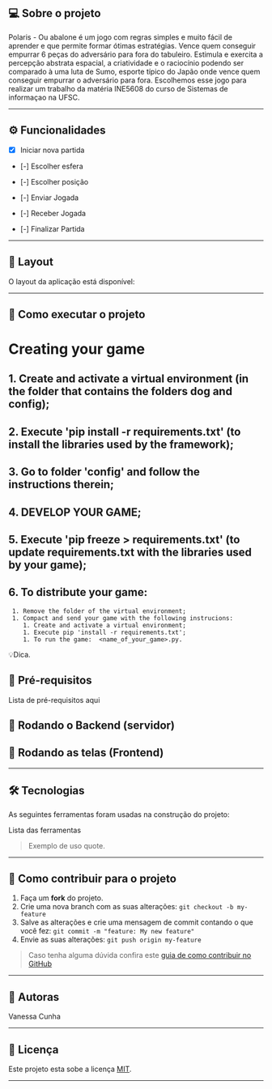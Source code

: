 ## 💻 Sobre o projeto

Polaris - Ou abalone é um jogo com regras simples e muito fácil de aprender e que permite formar ótimas estratégias. Vence quem conseguir empurrar 6 peças do adversário para fora do tabuleiro. Estimula e exercita a percepção abstrata espacial, a criatividade e o raciocínio podendo ser comparado à uma luta de Sumo, esporte típico do Japão onde vence quem conseguir empurrar o adversário para fora. Escolhemos esse jogo para realizar um trabalho da matéria INE5608 do curso de Sistemas de informaçao na UFSC.

---

## ⚙️ Funcionalidades

- [X] Iniciar nova partida

- [-] Escolher esfera

- [-] Escolher posição

- [-] Enviar Jogada

- [-] Receber Jogada

- [-]  Finalizar Partida



---

## 🎨 Layout

O layout da aplicação está disponível:


---

## 🚀 Como executar o projeto

# Creating your game

## 1. Create and activate a virtual environment (in the folder that contains the folders dog and config);

## 2. Execute 'pip install -r requirements.txt' (to install the libraries used by the framework);

## 3. Go to folder 'config' and follow the instructions therein;

## 4. DEVELOP YOUR GAME;

## 5. Execute 'pip freeze > requirements.txt' (to update requirements.txt with the libraries used by your game);

## 6. To distribute your game:

	 1. Remove the folder of the virtual environment;
	 1. Compact and send your game with the following instrucions:
		1. Create and activate a virtual environment;
		1. Execute pip 'install -r requirements.txt';
		1. To run the game:  <name_of_your_game>.py.

💡Dica.

## 🧳 Pré-requisitos
Lista de pré-requisitos aqui

## 🎲 Rodando o Backend (servidor)

## 🧭 Rodando as telas (Frontend)


---

## 🛠 Tecnologias

As seguintes ferramentas foram usadas na construção do projeto:

Lista das ferramentas

> Exemplo de uso quote.

---

## 💪 Como contribuir para o projeto

1. Faça um **fork** do projeto.
2. Crie uma nova branch com as suas alterações: `git checkout -b my-feature`
3. Salve as alterações e crie uma mensagem de commit contando o que você fez: `git commit -m "feature: My new feature"`
4. Envie as suas alterações: `git push origin my-feature`
> Caso tenha alguma dúvida confira este [guia de como contribuir no GitHub](./CONTRIBUTING.md)

---

## 🦸 Autoras

Vanessa Cunha


---

## 📝 Licença

Este projeto esta sobe a licença [MIT](./LICENSE).

---



